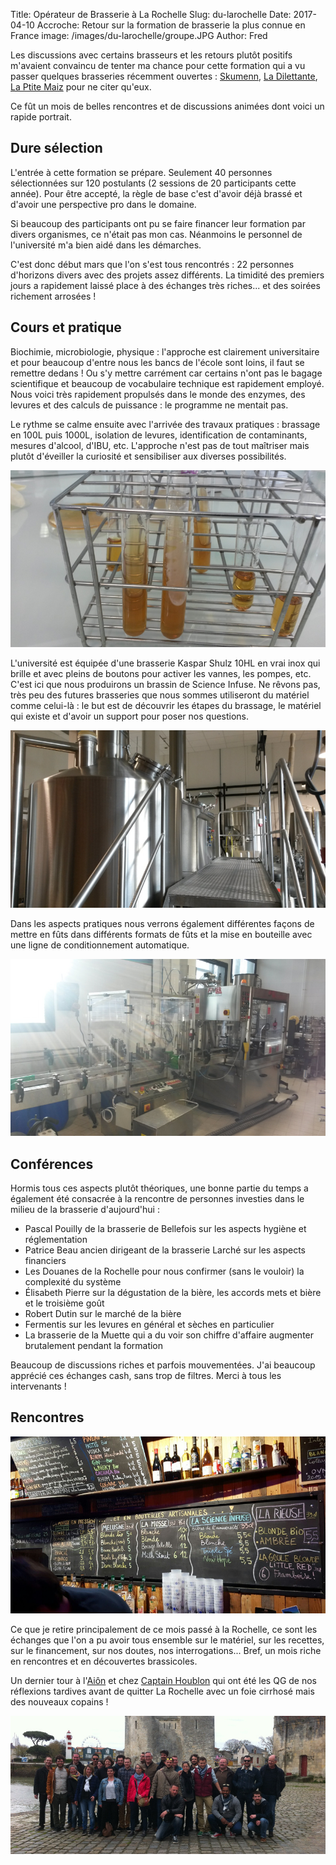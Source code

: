 Title: Opérateur de Brasserie à La Rochelle
Slug: du-larochelle
Date: 2017-04-10
Accroche: Retour sur la formation de brasserie la plus connue en France
image: /images/du-larochelle/groupe.JPG
Author: Fred

Les discussions avec certains brasseurs et les retours plutôt positifs m'avaient convaincu de tenter ma chance pour cette formation qui a vu passer quelques brasseries récemment ouvertes : [Skumenn](http://www.skumenn.com), [La Dilettante](http://www.brasserieladilettante.com/), [La Ptite Maiz](https://www.laptitemaiz.com/) pour ne citer qu'eux.

Ce fût un mois de belles rencontres et de discussions animées dont voici un rapide portrait.

## Dure sélection

L'entrée à cette formation se prépare. Seulement 40 personnes sélectionnées sur 120 postulants (2 sessions de 20 participants cette année). Pour être accepté, la règle de base c'est d'avoir déjà brassé et d'avoir une perspective pro dans le domaine.

Si beaucoup des participants ont pu se faire financer leur formation par divers organismes, ce n'était pas mon cas. Néanmoins le personnel de l'université m'a bien aidé dans les démarches.

C'est donc début mars que l'on s'est tous rencontrés : 22 personnes d'horizons divers avec des projets assez différents. La timidité des premiers jours a rapidement laissé place à des échanges très riches... et des soirées richement arrosées !

## Cours et pratique

Biochimie, microbiologie, physique : l'approche est clairement universitaire et pour beaucoup d'entre nous les bancs de l'école sont loins, il faut se remettre dedans ! Ou s'y mettre carrément car certains n'ont pas le bagage scientifique et beaucoup de vocabulaire technique est rapidement employé. Nous voici très rapidement propulsés dans le monde des enzymes, des levures et des calculs de puissance : le programme ne mentait pas.

Le rythme se calme ensuite avec l'arrivée des travaux pratiques : brassage en 100L puis 1000L, isolation de levures, identification de contaminants, mesures d'alcool, d'IBU, etc. L'approche n'est pas de tout maîtriser mais plutôt d'éveiller la curiosité et sensibiliser aux diverses possibilités.

![Culture des levures](/images/du-larochelle/levures4.jpg)

L'université est équipée d'une brasserie Kaspar Shulz 10HL en vrai inox qui brille et avec pleins de boutons pour activer les vannes, les pompes, etc. C'est ici que nous produirons un brassin de Science Infuse. Ne rêvons pas, très peu des futures brasseries que nous sommes utiliseront du matériel comme celui-là : le but est de découvrir les étapes du brassage, le matériel qui existe et d'avoir un support pour poser nos questions.

![The Kaspar Shulz](/images/du-larochelle/kaspar.jpg)

Dans les aspects pratiques nous verrons également différentes façons de mettre en fûts dans différents formats de fûts et la mise en bouteille avec une ligne de conditionnement automatique.

![Ligne d'embouteillage](/images/du-larochelle/embouteilleuse.jpg)

## Conférences

Hormis tous ces aspects plutôt théoriques, une bonne partie du temps a également été consacrée à la rencontre de personnes investies dans le milieu de la brasserie d'aujourd'hui :

- Pascal Pouilly de la brasserie de Bellefois sur les aspects hygiène et réglementation
- Patrice Beau ancien dirigeant de la brasserie Larché sur les aspects financiers
- Les Douanes de la Rochelle pour nous confirmer (sans le vouloir) la complexité du système
- Élisabeth Pierre sur la dégustation de la bière, les accords mets et bière et le troisième goût
- Robert Dutin sur le marché de la bière
- Fermentis sur les levures en général et sèches en particulier
- La brasserie de la Muette qui a du voir son chiffre d'affaire augmenter brutalement pendant la formation

Beaucoup de discussions riches et parfois mouvementées. J'ai beaucoup apprécié ces échanges cash, sans trop de filtres. Merci à tous les intervenants !

## Rencontres

![La carte de l'Aiôn](/images/du-larochelle/aion.jpg)

Ce que je retire principalement de ce mois passé à la Rochelle, ce sont les échanges que l'on a pu avoir tous ensemble sur le matériel, sur les recettes, sur le financement, sur nos doutes, nos interrogations... Bref, un mois riche en rencontres et en découvertes brassicoles.

Un dernier tour à l'[Aiôn](https://www.facebook.com/aion.larochelle/) et chez [Captain Houblon](http://captainhoublon.com/) qui ont été les QG de nos réflexions tardives avant de quitter La Rochelle avec un foie cirrhosé mais des nouveaux copains !

![Les participants à la session mars 2017](/images/du-larochelle/groupe3.JPG)

